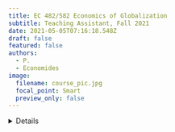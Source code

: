 ```yaml
---
title: EC 482/582 Economics of Globalization
subtitle: Teaching Assistant, Fall 2021
date: 2021-05-05T07:16:18.548Z
draft: false
featured: false
authors:
  - P.
  - Economides
image:
  filename: course_pic.jpg
  focal_point: Smart
  preview_only: false
---
```


<details>
Applications of economic theories and empirical methods to globalization issues: market integration of goods and factors, international labor and environmental standards, economic growth and income inequality, financial stability, global governance.
